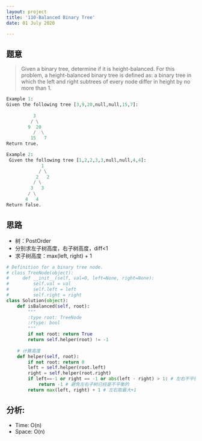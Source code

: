 ```yaml
---
layout: project
title: '110-Balanced Binary Tree'
date: 01 July 2020

---
```

## 题意
> Given a binary tree, determine if it is height-balanced.
> For this problem, a height-balanced binary tree is defined as: a binary tree in which the left and right subtrees of every node differ in height by no more than 1.
~~~python
Example 1:
Given the following tree [3,9,20,null,null,15,7]:
     
          3
         / \
        9  20
          /  \
         15   7
Return true.

Example 2:
 Given the following tree [1,2,2,3,3,null,null,4,4]:
             1
            / \
           2   2
          / \
         3   3
        / \
       4   4
Return false.
~~~

## 思路
- 树：PostOrder
- 分别求左子树高度，右子树高度，diff<1
- 求子树高度：max(left, right) + 1

~~~python
# Definition for a binary tree node.
# class TreeNode(object):
#     def __init__(self, val=0, left=None, right=None):
#         self.val = val
#         self.left = left
#         self.right = right
class Solution(object):
    def isBalanced(self, root):
        """
        :type root: TreeNode
        :rtype: bool
        """
        if not root: return True
        return self.helper(root) != -1
    
    # 计算高度
    def helper(self, root):
        if not root: return 0
        left = self.helper(root.left)
        right = self.helper(root.right)
        if left==-1 or right == -1 or abs(left - right) > 1: # 左右不平衡：-1
            return -1 # 避免左右子树已经是不平衡的
        return max(left, right) + 1 # 左右取最大+1
~~~

## 分析:
- Time: O(n) 
- Space: O(n) 
